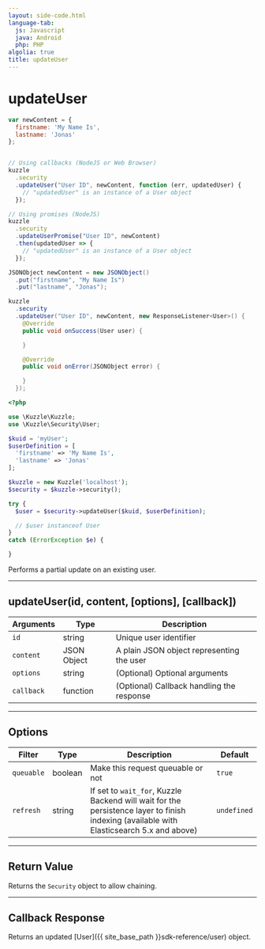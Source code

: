 ```yaml
---
layout: side-code.html
language-tab:
  js: Javascript
  java: Android
  php: PHP
algolia: true
title: updateUser
---
```


# updateUser

```js
var newContent = {
  firstname: 'My Name Is',
  lastname: 'Jonas'
};


// Using callbacks (NodeJS or Web Browser)
kuzzle
  .security
  .updateUser("User ID", newContent, function (err, updatedUser) {
    // "updatedUser" is an instance of a User object
  });

// Using promises (NodeJS)
kuzzle
  .security
  .updateUserPromise("User ID", newContent)
  .then(updatedUser => {
    // "updatedUser" is an instance of a User object
  });
```

```java
JSONObject newContent = new JSONObject()
  .put("firstname", "My Name Is")
  .put("lastname", "Jonas");

kuzzle
  .security
  .updateUser("User ID", newContent, new ResponseListener<User>() {
    @Override
    public void onSuccess(User user) {

    }

    @Override
    public void onError(JSONObject error) {

    }
  });
```

```php
<?php

use \Kuzzle\Kuzzle;
use \Kuzzle\Security\User;

$kuid = 'myUser';
$userDefinition = [
  'firstname' => 'My Name Is',
  'lastname' => 'Jonas'
];

$kuzzle = new Kuzzle('localhost');
$security = $kuzzle->security();

try {
  $user = $security->updateUser($kuid, $userDefinition);

  // $user instanceof User
}
catch (ErrorException $e) {

}
```

Performs a partial update on an existing user.

---

## updateUser(id, content, [options], [callback])

| Arguments | Type | Description |
|---------------|---------|----------------------------------------|
| ``id`` | string | Unique user identifier |
| ``content`` | JSON Object | A plain JSON object representing the user |
| ``options`` | string | (Optional) Optional arguments |
| ``callback`` | function | (Optional) Callback handling the response |

---

## Options

| Filter | Type | Description | Default |
|---------------|---------|----------------------------------------|---------|
| ``queuable`` | boolean | Make this request queuable or not  | ``true`` |
| ``refresh`` | string | If set to ``wait_for``, Kuzzle Backend will wait for the persistence layer to finish indexing (available with Elasticsearch 5.x and above) | ``undefined`` |

---

## Return Value

Returns the `Security` object to allow chaining.

---

## Callback Response

Returns an updated [User]({{ site_base_path }}sdk-reference/user) object.
